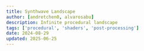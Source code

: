```yaml
---
title: Synthwave Landscape
author: [andretchen0, alvarosabu]
description: Infinite procedural landscape
tags: ['procedural', 'shaders', 'post-processing']
date: 2024-08-29
updated: 2025-06-25
---
```



